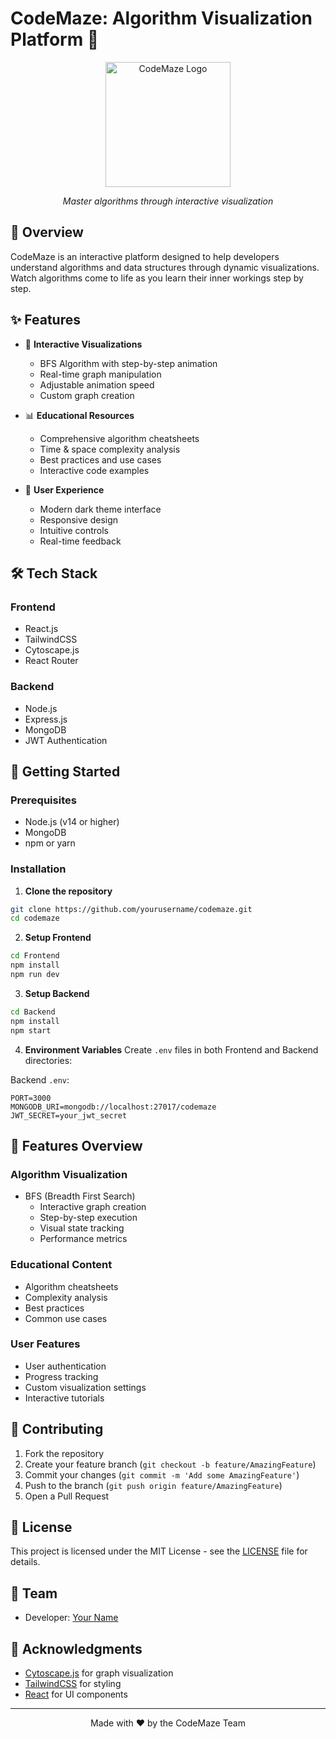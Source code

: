 # CodeMaze: Algorithm Visualization Platform 🎯

<div align="center">
  <img src="Frontend/public/logo.png" alt="CodeMaze Logo" width="200"/>
  <p><em>Master algorithms through interactive visualization</em></p>
</div>

## 🌟 Overview

CodeMaze is an interactive platform designed to help developers understand algorithms and data structures through dynamic visualizations. Watch algorithms come to life as you learn their inner workings step by step.

## ✨ Features

- 🎯 **Interactive Visualizations**

  - BFS Algorithm with step-by-step animation
  - Real-time graph manipulation
  - Adjustable animation speed
  - Custom graph creation

- 📊 **Educational Resources**

  - Comprehensive algorithm cheatsheets
  - Time & space complexity analysis
  - Best practices and use cases
  - Interactive code examples

- 🎨 **User Experience**
  - Modern dark theme interface
  - Responsive design
  - Intuitive controls
  - Real-time feedback

## 🛠 Tech Stack

### Frontend

- React.js
- TailwindCSS
- Cytoscape.js
- React Router

### Backend

- Node.js
- Express.js
- MongoDB
- JWT Authentication

## 🚀 Getting Started

### Prerequisites

- Node.js (v14 or higher)
- MongoDB
- npm or yarn

### Installation

1. **Clone the repository**

```bash
git clone https://github.com/yourusername/codemaze.git
cd codemaze
```

2. **Setup Frontend**

```bash
cd Frontend
npm install
npm run dev
```

3. **Setup Backend**

```bash
cd Backend
npm install
npm start
```

4. **Environment Variables**
   Create `.env` files in both Frontend and Backend directories:

Backend `.env`:

```env
PORT=3000
MONGODB_URI=mongodb://localhost:27017/codemaze
JWT_SECRET=your_jwt_secret
```

## 📱 Features Overview

### Algorithm Visualization

- BFS (Breadth First Search)
  - Interactive graph creation
  - Step-by-step execution
  - Visual state tracking
  - Performance metrics

### Educational Content

- Algorithm cheatsheets
- Complexity analysis
- Best practices
- Common use cases

### User Features

- User authentication
- Progress tracking
- Custom visualization settings
- Interactive tutorials

## 🤝 Contributing

1. Fork the repository
2. Create your feature branch (`git checkout -b feature/AmazingFeature`)
3. Commit your changes (`git commit -m 'Add some AmazingFeature'`)
4. Push to the branch (`git push origin feature/AmazingFeature`)
5. Open a Pull Request

## 📝 License

This project is licensed under the MIT License - see the [LICENSE](LICENSE) file for details.

## 👥 Team

- Developer: [Your Name](https://github.com/yourusername)

## 🙏 Acknowledgments

- [Cytoscape.js](https://js.cytoscape.org/) for graph visualization
- [TailwindCSS](https://tailwindcss.com/) for styling
- [React](https://reactjs.org/) for UI components

---

<div align="center">
  Made with ❤️ by the CodeMaze Team
</div>
